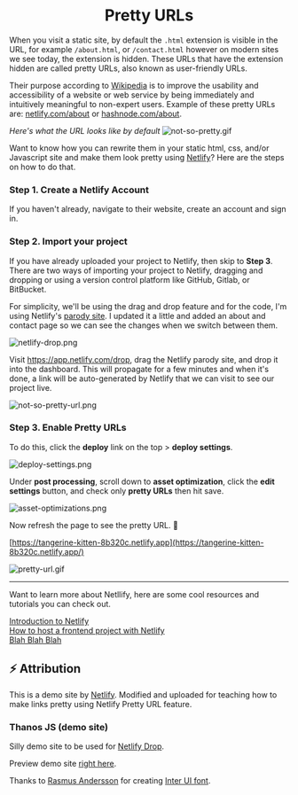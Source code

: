 <h1 align="center">Pretty URLs</h1>

When you visit a static site, by default the `.html` extension is visible in the URL, for example `/about.html`, or `/contact.html` however on modern sites we see today, the extension is hidden. These URLs that have the extension hidden are called pretty URLs, also known as user-friendly URLs.

Their purpose according to [Wikipedia](https://en.wikipedia.org/wiki/Clean_URL) is to improve the usability and accessibility of a website or web service by being immediately and intuitively meaningful to non-expert users. Example of these pretty URLs are: [netlify.com/about](https://netlify.com/about) or [hashnode.com/about](https://hashnode.com/about).

_Here's what the URL looks like by default_
![not-so-pretty.gif](https://cdn.hashnode.com/res/hashnode/image/upload/v1650574690545/Or7w4ydEL.gif)

Want to know how you can rewrite them in your static html, css, and/or Javascript site and make them look pretty using [Netlify](https://netlify.com)? Here are the steps on how to do that.

### Step 1. Create a Netlify Account
If you haven't already, navigate to their website, create an account and sign in. 

### Step 2. Import your project
If you have already uploaded your project to Netlify, then skip to **Step 3**. There are two ways of importing your project to Netlify, dragging and dropping or using a version control platform like GitHub, Gitlab, or BitBucket.

For simplicity, we'll be using the drag and drop feature and for the code, I'm using Netlify's [parody site](https://github.com/netlify/netlify-drop-demo-site/archive/master.zip). I updated it a little and added an about and contact page so we can see the changes when we switch between them. 

![netlify-drop.png](https://cdn.hashnode.com/res/hashnode/image/upload/v1650574884608/pNaR2yjm4.png)

Visit https://app.netlify.com/drop, drag the Netlify parody site, and drop it into the dashboard. 
This will propagate for a few minutes and when it's done, a link will be auto-generated by Netlify that we can visit to see our project live. 

![not-so-pretty-url.png](https://cdn.hashnode.com/res/hashnode/image/upload/v1650575338317/K7mVXKREy.png)

 ### Step 3. Enable Pretty URLs
To do this, click the **deploy** link on the top > **deploy settings**.

![deploy-settings.png](https://cdn.hashnode.com/res/hashnode/image/upload/v1650575799262/GbRQcMQX8.png)

Under **post processing**, scroll down to **asset optimization**, click the **edit settings** button, and check only **pretty URLs** then hit save. 

![asset-optimizations.png](https://cdn.hashnode.com/res/hashnode/image/upload/v1650576376292/3xOp4wcKF.png)

Now refresh the page to see the pretty URL. 🙂

[https://tangerine-kitten-8b320c.netlify.app](https://tangerine-kitten-8b320c.netlify.app/)

![pretty-url.gif](https://cdn.hashnode.com/res/hashnode/image/upload/v1650577546464/W0AyrdE4r.gif)

-----------------------------------------------------------------------------------------------------
Want to learn more about Netllify, here are some cool resources and tutorials you can check out. 

[Introduction to Netlify](https://link.com) <br>
[How to host a frontend project with Netlify](https://link.com) <br>
[Blah Blah Blah](https://link)

## ⚡ Attribution
This is a demo site by [Netlify](https://netlify.com). Modified and uploaded for teaching how to make links pretty using Netlify Pretty URL feature. 

### Thanos JS (demo site)
Silly demo site to be used for [Netlify Drop](https://app.netlify.com/drop).

Preview demo site [right here](https://www.thanosjs.org).

Thanks to [Rasmus Andersson](https://twitter.com/rsms) for creating [Inter UI font](https://rsms.me/inter/).

